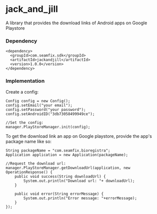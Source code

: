 # jack_and_jill
A library that provides the download links of Android apps on Google Playstore

### Dependency
```
<dependency>
  <groupId>com.seamfix.sdk</groupId>
  <artifactId>jackandjill</artifactId>
  <version>1.0.0</version>
</dependency>
```
### Implementation

Create a config:

```
Config config = new Config();
config.setEmail("your email");
config.setPassword("your password");
config.setAndroidID("3db73058499949ce");

//Set the config:
manager.PlayStoreManager.init(config);

```

To get the download link an app on Google playstore, provide the app's package name like so:
```
String packageName = "com.seamfix.bioregistra";
Application application = new Application(packageName);

//Request the download url:
manager.PlayStoreManager.getDownloadUrl(application, new OperationResponse() {
    public void success(String downloadUrl) {
        System.out.println("Download url: "+ downloadUrl);
    }

    public void error(String errorMessage) {
        System.out.println("Error message: "+errorMessage);
    }
});
```
